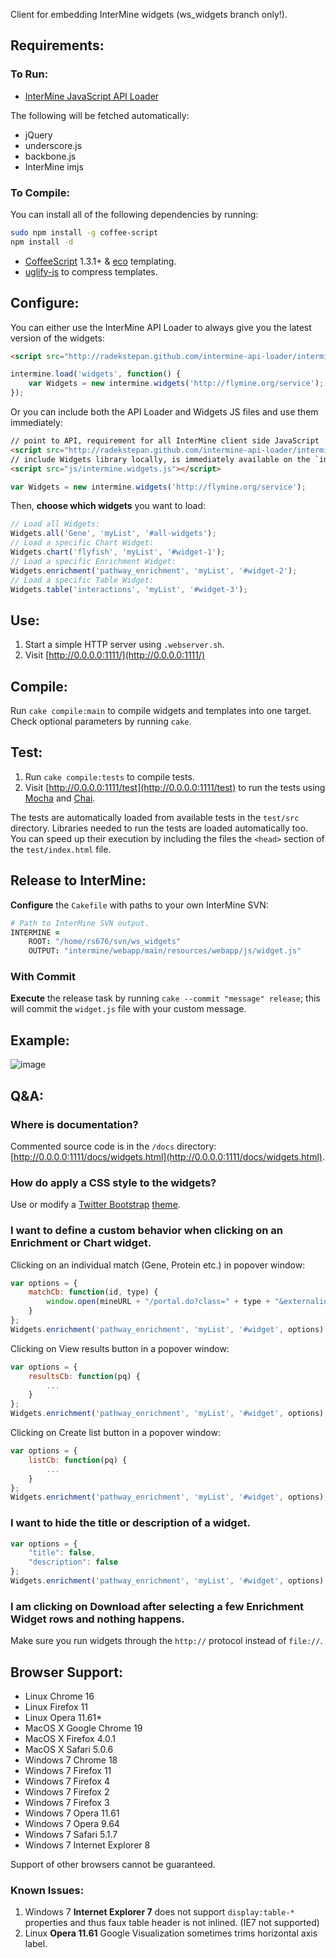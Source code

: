 Client for embedding InterMine widgets (ws_widgets branch only!).

## Requirements:
### To Run:

- [InterMine JavaScript API Loader](http://cdn.intermine.org/api)

The following will be fetched automatically:

- jQuery
- underscore.js
- backbone.js
- InterMine imjs

### To Compile:

You can install all of the following dependencies by running:

```bash
sudo npm install -g coffee-script
npm install -d
```

- [CoffeeScript](http://coffeescript.org/) 1.3.1+ & [eco](https://github.com/sstephenson/eco) templating.
- [uglify-js](https://github.com/mishoo/UglifyJS) to compress templates.

## Configure:

You can either use the InterMine API Loader to always give you the latest version of the widgets:

```html
<script src="http://radekstepan.github.com/intermine-api-loader/intermine.api.js"></script>
```

```javascript
intermine.load('widgets', function() {
    var Widgets = new intermine.widgets('http://flymine.org/service');
});
```

Or you can include both the API Loader and Widgets JS files and use them immediately:

```html
// point to API, requirement for all InterMine client side JavaScript
<script src="http://radekstepan.github.com/intermine-api-loader/intermine.api.js"></script>
// include Widgets library locally, is immediately available on the `intermine` namespace
<script src="js/intermine.widgets.js"></script>
```

```javascript
var Widgets = new intermine.widgets('http://flymine.org/service');
```

Then, **choose which widgets** you want to load:

```javascript
// Load all Widgets:
Widgets.all('Gene', 'myList', '#all-widgets');
// Load a specific Chart Widget:
Widgets.chart('flyfish', 'myList', '#widget-1');
// Load a specific Enrichment Widget:
Widgets.enrichment('pathway_enrichment', 'myList', '#widget-2');
// Load a specific Table Widget:
Widgets.table('interactions', 'myList', '#widget-3');
```

## Use:
1. Start a simple HTTP server using `.webserver.sh`.
2. Visit [http://0.0.0.0:1111/](http://0.0.0.0:1111/)

## Compile:

Run `cake compile:main` to compile widgets and templates into one target. Check optional parameters by running `cake`.

## Test:

1. Run `cake compile:tests` to compile tests.
2. Visit [http://0.0.0.0:1111/test](http://0.0.0.0:1111/test) to run the tests using [Mocha](http://visionmedia.github.com/mocha/) and [Chai](http://chaijs.com/).

The tests are automatically loaded from available tests in the `test/src` directory. Libraries needed to run the tests are loaded automatically too. You can speed up their execution by including the files the `<head>` section of the `test/index.html` file.

## Release to InterMine:

**Configure** the `Cakefile` with paths to your own InterMine SVN:

```coffeescript
# Path to InterMine SVN output.
INTERMINE =
    ROOT: "/home/rs676/svn/ws_widgets"
    OUTPUT: "intermine/webapp/main/resources/webapp/js/widget.js"
```

### With Commit

**Execute** the release task by running `cake --commit "message" release`; this will commit the `widget.js` file with your custom message.

## Example:
![image](https://raw.github.com/radekstepan/intermine-widget-client/master/example.png)

## Q&A:

### Where is documentation?

Commented source code is in the `/docs` directory: [http://0.0.0.0:1111/docs/widgets.html](http://0.0.0.0:1111/docs/widgets.html).

### How do apply a CSS style to the widgets?

Use or modify a [Twitter Bootstrap](http://twitter.github.com/bootstrap/) [theme](http://bootswatch.com/).

### I want to define a custom behavior when clicking on an Enrichment or Chart widget.

Clicking on an individual match (Gene, Protein etc.) in popover window:

```javascript
var options = {
    matchCb: function(id, type) {
        window.open(mineURL + "/portal.do?class=" + type + "&externalids=" + id);
    }
};
Widgets.enrichment('pathway_enrichment', 'myList', '#widget', options);
```

Clicking on View results button in a popover window:

```javascript
var options = {
    resultsCb: function(pq) {
        ...
    }
};
Widgets.enrichment('pathway_enrichment', 'myList', '#widget', options);
```

Clicking on Create list button in a popover window:

```javascript
var options = {
    listCb: function(pq) {
        ...
    }
};
Widgets.enrichment('pathway_enrichment', 'myList', '#widget', options);
```

### I want to hide the title or description of a widget.

```javascript
var options = {
    "title": false,
    "description": false
};
Widgets.enrichment('pathway_enrichment', 'myList', '#widget', options);
```

### I am clicking on Download after selecting a few Enrichment Widget rows and nothing happens.

Make sure you run widgets through the `http://` protocol instead of `file://`.

## Browser Support:

- Linux Chrome 16
- Linux Firefox 11
- Linux Opera 11.61*
- MacOS X Google Chrome 19
- MacOS X Firefox 4.0.1
- MacOS X Safari 5.0.6
- Windows 7 Chrome 18
- Windows 7 Firefox 11
- Windows 7 Firefox 4
- Windows 7 Firefox 2
- Windows 7 Firefox 3
- Windows 7 Opera 11.61
- Windows 7 Opera 9.64
- Windows 7 Safari 5.1.7
- Windows 7 Internet Explorer 8

Support of other browsers cannot be guaranteed.

### Known Issues:

1. Windows 7 **Internet Explorer 7** does not support `display:table-*` properties and thus faux table header is not inlined. (IE7 not supported)
1. Linux **Opera 11.61** Google Visualization sometimes trims horizontal axis label.